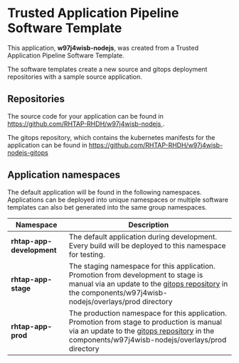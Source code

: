# Trusted Application Pipeline Software Template

This application, **w97j4wisb-nodejs**, was created from a Trusted Application Pipeline Software Template.

The software templates create a new source and gitops deployment repositories with a sample source application. 

## Repositories

The source code for your application can be found in [https://github.com/RHTAP-RHDH/w97j4wisb-nodejs ](https://github.com/RHTAP-RHDH/w97j4wisb-nodejs ).
 
The gitops repository, which contains the kubernetes manifests for the application can be found in 
[https://github.com/RHTAP-RHDH/w97j4wisb-nodejs-gitops ](https://github.com/RHTAP-RHDH/w97j4wisb-nodejs-gitops ) 

## Application namespaces 

The default application will be found in the following namespaces. Applications can be deployed into unique namespaces or multiple software templates can also bet generated into the same group namespaces.  

|  Namespace   |  Description   |  
| -------- | -------- |   
| **rhtap-app-development** | The default application during development. Every build will be deployed to this namespace for testing. | 
| **rhtap-app-stage** | The staging namespace for this application. Promotion from development to stage is manual via an update to the [gitops repository](https://github.com/RHTAP-RHDH/w97j4wisb-nodejs-gitops ) in the components/w97j4wisb-nodejs/overlays/prod directory |  
| **rhtap-app-prod** | The production namespace for this application. Promotion from stage to production is manual via an update to the [gitops repository](https://github.com/RHTAP-RHDH/w97j4wisb-nodejs-gitops ) in the components/w97j4wisb-nodejs/overlays/prod directory | 